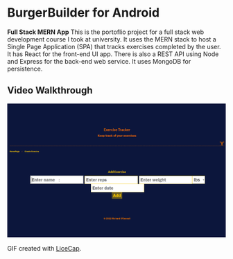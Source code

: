 # BurgerBuilder for Android

**Full Stack MERN App** This is the portoflio project for a full stack web development course I took at university. It uses the MERN stack to host a Single Page Application (SPA) that tracks exercises completed by the user. It has React for the front-end UI app. There is also a REST API using Node and Express for the back-end web service. It uses MongoDB for persistence.

## Video Walkthrough

<img src='gif_walkthrough.gif' title='App Walkthrough' width='' alt='App Walkthrough' />

GIF created with [LiceCap](http://www.cockos.com/licecap/).
